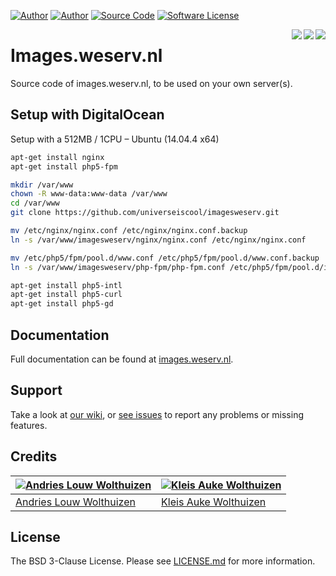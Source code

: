 [![Author](https://img.shields.io/badge/author-andrieslouw-blue.svg?style=flat-square)](https://github.com/andrieslouw)
[![Author](https://img.shields.io/badge/author-kleisauke-blue.svg?style=flat-square)](https://github.com/kleisauke)
[![Source Code](https://img.shields.io/badge/source-andrieslouw/imagesweserv-blue.svg?style=flat-square)](https://github.com/andrieslouw/imagesweserv)
[![Software License](https://img.shields.io/badge/license-BSD3-brightgreen.svg?style=flat-square)](https://tldrlegal.com/license/bsd-3-clause-license-%28revised%29)

<a href="https://github.com/php"><img src="https://images.weserv.nl/?url=nl3.php.net/images/logos/php-med-trans.png&h=40" align="right" /></a>
<img src="https://images.weserv.nl/?url=upload.wikimedia.org/wikipedia/commons/thumb/f/f7/Slash.svg/200px-Slash.svg.png&h=35" align="right" />
<a href="https://github.com/nginx"><img src="https://images.weserv.nl/?url=nginx.org/nginx.gif&w=150&h=38&t=square" align="right" /></a>
# Images.weserv.nl

Source code of images.weserv.nl, to be used on your own server(s).

## Setup with DigitalOcean
Setup with a 512MB / 1CPU  – Ubuntu (14.04.4 x64)
``` bash
apt-get install nginx
apt-get install php5-fpm
```

``` bash
mkdir /var/www
chown -R www-data:www-data /var/www
cd /var/www
git clone https://github.com/universeiscool/imagesweserv.git
```

``` bash
mv /etc/nginx/nginx.conf /etc/nginx/nginx.conf.backup
ln -s /var/www/imagesweserv/nginx/nginx.conf /etc/nginx/nginx.conf

mv /etc/php5/fpm/pool.d/www.conf /etc/php5/fpm/pool.d/www.conf.backup
ln -s /var/www/imagesweserv/php-fpm/php-fpm.conf /etc/php5/fpm/pool.d/images-php-fpm.conf
```

``` bash
apt-get install php5-intl
apt-get install php5-curl
apt-get install php5-gd
```

## Documentation

Full documentation can be found at [images.weserv.nl](https://images.weserv.nl/).

## Support

Take a look at [our wiki](https://github.com/andrieslouw/imagesweserv/wiki), or [see issues](https://github.com/andrieslouw/imagesweserv/issues) to report any problems or missing features.

## Credits
[![Andries Louw Wolthuizen](https://avatars2.githubusercontent.com/u/11487455?v=3&s=120)](https://github.com/andrieslouw) | [![Kleis Auke Wolthuizen](https://avatars2.githubusercontent.com/u/12746591?v=3&s=120)](https://github.com/kleisauke)
------------- | -------------
[Andries Louw Wolthuizen](https://github.com/andrieslouw) | [Kleis Auke Wolthuizen](https://github.com/kleisauke)

## License

The BSD 3-Clause License. Please see [LICENSE.md](https://github.com/andrieslouw/imagesweserv/blob/master/LICENSE.md) for more information.
